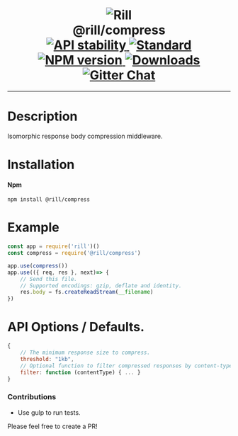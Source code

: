 <h1 align="center">
  <!-- Logo -->
  <img src="https://raw.githubusercontent.com/rill-js/rill/master/Rill-Icon.jpg" alt="Rill"/>
  <br/>
  @rill/compress
	<br/>

  <!-- Stability -->
  <a href="https://nodejs.org/api/documentation.html#documentation_stability_index">
    <img src="https://img.shields.io/badge/stability-stable-brightgreen.svg?style=flat-square" alt="API stability"/>
  </a>
  <!-- Standard -->
  <a href="https://github.com/feross/standard">
    <img src="https://img.shields.io/badge/code%20style-standard-brightgreen.svg?style=flat-square" alt="Standard"/>
  </a>
  <!-- NPM version -->
  <a href="https://npmjs.org/package/@rill/compress">
    <img src="https://img.shields.io/npm/v/@rill/compress.svg?style=flat-square" alt="NPM version"/>
  </a>
  <!-- Downloads -->
  <a href="https://npmjs.org/package/@rill/compress">
    <img src="https://img.shields.io/npm/dm/@rill/compress.svg?style=flat-square" alt="Downloads"/>
  </a>
  <!-- Gitter Chat -->
  <a href="https://gitter.im/rill-js/rill">
    <img src="https://img.shields.io/gitter/room/rill-js/rill.svg?style=flat-square" alt="Gitter Chat"/>
  </a>
</h1>

---

# Description
Isomorphic response body compression middleware.

# Installation

#### Npm
```console
npm install @rill/compress
```

# Example

```javascript
const app = require('rill')()
const compress = require('@rill/compress')

app.use(compress())
app.use(({ req, res }, next)=> {
	// Send this file.
	// Supported encodings: gzip, deflate and identity.
	res.body = fs.createReadStream(__filename)
})
```

# API Options / Defaults.

```javascript
{
	// The minimum response size to compress.
	threshold: "1kb",
	// Optional function to filter compressed responses by content-type.
	filter: function (contentType) { ... }
}
```


### Contributions

* Use gulp to run tests.

Please feel free to create a PR!
